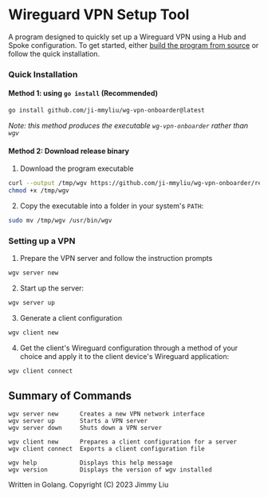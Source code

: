 Wireguard VPN Setup Tool
==
A program designed to quickly set up a Wireguard VPN using a Hub and Spoke configuration.
To get started, either [build the program from source](https://github.com/ji-mmyliu/wg-vpn-onboarder/releases/tag/v1.0.2) or follow the quick installation.

### Quick Installation
#### Method 1: using `go install` (Recommended)
```bash
go install github.com/ji-mmyliu/wg-vpn-onboarder@latest
```
*Note: this method produces the executable `wg-vpn-onboarder` rather than `wgv`*

#### Method 2: Download release binary
1. Download the program executable 
```bash
curl --output /tmp/wgv https://github.com/ji-mmyliu/wg-vpn-onboarder/releases/download/v1.0.3/wgv
chmod +x /tmp/wgv
```
2. Copy the executable into a folder in your system's `PATH`:
```bash
sudo mv /tmp/wgv /usr/bin/wgv
```

### Setting up a VPN
1. Prepare the VPN server and follow the instruction prompts
```bash
wgv server new
```
2. Start up the server:
```bash
wgv server up
```
3. Generate a client configuration
```bash
wgv client new
```
4. Get the client's Wireguard configuration through a method of your choice and apply it to the client device's Wireguard application:
```bash
wgv client connect
```

## Summary of Commands
```
wgv server new      Creates a new VPN network interface
wgv server up       Starts a VPN server
wgv server down     Shuts down a VPN server

wgv client new      Prepares a client configuration for a server
wgv client connect  Exports a client configuration file

wgv help            Displays this help message
wgv version         Displays the version of wgv installed
```

Written in Golang.
Copyright (C) 2023 Jimmy Liu
